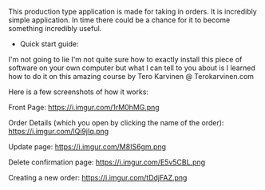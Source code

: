 This production type application is made for taking in orders. It is incredibly simple application.
In time there could be a chance for it to become something incredibly useful.

- Quick start guide:

I'm not going to lie I'm not quite sure how to exactly install this piece of software on your own computer 
but what I can tell to you about is I learned how to do it on this amazing course by Tero Karvinen @ Terokarvinen.com

Here is a few screenshots of how it works:

Front Page:
https://i.imgur.com/1rM0hMG.png

Order Details (which you open by clicking the name of the order):
https://i.imgur.com/lQi9jIq.png

Update page:
https://i.imgur.com/M8IS6gm.png

Delete confirmation page:
https://i.imgur.com/E5v5CBL.png

Creating a new order:
https://i.imgur.com/tDdjFAZ.png



